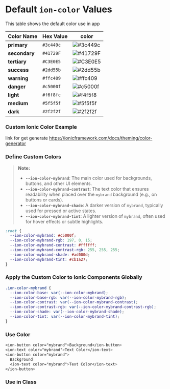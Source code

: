# Default `ion-color` Values

This table shows the default color use in app

| Color Name          | Hex Value   | color | 
|---------------------|-------------|---------------------|
| **primary**          | `#3c449c`   | ![#3c449c](https://placehold.co/40x15/3c449c/3c449c.png) | 
| **secondary**        | `#41729F`   | ![#41729F](https://placehold.co/40x15/41729F/41729F.png) |
| **tertiary**         | `#C3E0E5`   | ![#C3E0E5](https://placehold.co/40x15/C3E0E5/C3E0E5.png) |
| **success**          | `#2dd55b`   | ![#2dd55b](https://placehold.co/40x15/2dd55b/2dd55b.png) |
| **warning**          | `#ffc409`   | ![#ffc409](https://placehold.co/40x15/ffc409/ffc409.png) |
| **danger**           | `#c5000f`   | ![#c5000f](https://placehold.co/40x15/c5000f/c5000f.png) |
| **light**            | `#f6f8fc`   | ![#f4f5f8](https://placehold.co/40x15/f6f8fc/f6f8fc.png) |
| **medium**           | `#5f5f5f`   | ![#5f5f5f](https://placehold.co/40x15/5f5f5f/5f5f5f.png) |
| **dark**             | `#2f2f2f`   | ![#2f2f2f](https://placehold.co/40x15/2f2f2f/2f2f2f.png) |



### Custom Ionic Color Example
link for get generate https://ionicframework.com/docs/theming/color-generator
### Define Custom Colors

> **Note:**  
> - **`--ion-color-mybrand`**: The main color used for backgrounds, buttons, and other UI elements.  
> - **`--ion-color-mybrand-contrast`**: The text color that ensures readability when placed over the `mybrand` background (e.g., on buttons or cards).  
> - **`--ion-color-mybrand-shade`**: A darker version of `mybrand`, typically used for pressed or active states.  
> - **`--ion-color-mybrand-tint`**: A lighter version of `mybrand`, often used for hover effects or subtle highlights.  

```css
:root {
  --ion-color-mybrand: #c5000f;
  --ion-color-mybrand-rgb: 197, 0, 15;
  --ion-color-mybrand-contrast: #ffffff;
  --ion-color-mybrand-contrast-rgb: 255, 255, 255;
  --ion-color-mybrand-shade: #ad000d;
  --ion-color-mybrand-tint: #cb1a27;
}
```
###  Apply the Custom Color to Ionic Components Globally 
```css
.ion-color-mybrand {
  --ion-color-base: var(--ion-color-mybrand);
  --ion-color-base-rgb: var(--ion-color-mybrand-rgb);
  --ion-color-contrast: var(--ion-color-mybrand-contrast);
  --ion-color-contrast-rgb: var(--ion-color-mybrand-contrast-rgb);
  --ion-color-shade: var(--ion-color-mybrand-shade);
  --ion-color-tint: var(--ion-color-mybrand-tint);
}
```
### Use Color 
```css
<ion-button color="mybrand">Background</ion-button>
<ion-text color="mybrand">Text Color</ion-text>
<ion-button color="mybrand">
  Background
  <ion-text color="mybrand">Text Color</ion-text>
</ion-button>
```
### Use in Class


